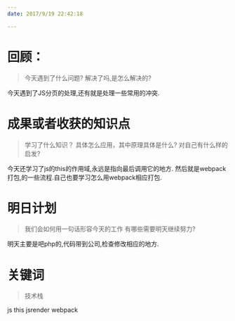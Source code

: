 ```yaml
---
date: 2017/9/19 22:42:18

---
```


# 回顾：
> 今天遇到了什么问题?
> 解决了吗,是怎么解决的?

今天遇到了JS分页的处理,还有就是处理一些常用的冲突.


# 成果或者收获的知识点
> 学习了什么知识？
> 具体怎么应用，其中原理具体是什么?
> 对自己有什么样的启发?

今天还学习了js的this的作用域,永远是指向最后调用它的地方.
然后就是webpack打包,的一些流程.自己也要学习怎么用webpack相应打包.


# 明日计划
> 我们会如何用一句话形容今天的工作
> 有哪些需要明天继续努力?

明天主要是吧php的,代码带到公司,检查修改相应的地方.

# 关键词
> 技术栈

js this jsrender webpack
